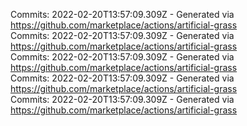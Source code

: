 Commits: 2022-02-20T13:57:09.309Z - Generated via https://github.com/marketplace/actions/artificial-grass
<br>
Commits: 2022-02-20T13:57:09.309Z - Generated via https://github.com/marketplace/actions/artificial-grass
<br>
Commits: 2022-02-20T13:57:09.309Z - Generated via https://github.com/marketplace/actions/artificial-grass
<br>
Commits: 2022-02-20T13:57:09.309Z - Generated via https://github.com/marketplace/actions/artificial-grass
<br>
Commits: 2022-02-20T13:57:09.309Z - Generated via https://github.com/marketplace/actions/artificial-grass
<br>
